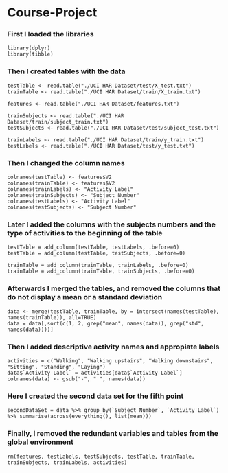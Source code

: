 # Course-Project

### First I loaded the libraries
```
library(dplyr)
library(tibble)
```
### Then I created tables with the data
```
testTable <- read.table("./UCI HAR Dataset/test/X_test.txt")
trainTable <- read.table("./UCI HAR Dataset/train/X_train.txt")

features <- read.table("./UCI HAR Dataset/features.txt")

trainSubjects <- read.table("./UCI HAR Dataset/train/subject_train.txt")
testSubjects <- read.table("./UCI HAR Dataset/test/subject_test.txt")

trainLabels <- read.table("./UCI HAR Dataset/train/y_train.txt")
testLabels <- read.table("./UCI HAR Dataset/test/y_test.txt")
```

### Then I changed the column names
```
colnames(testTable) <- features$V2
colnames(trainTable) <- features$V2
colnames(trainLabels) <- "Activity Label"
colnames(trainSubjects) <- "Subject Number"
colnames(testLabels) <- "Activity Label"
colnames(testSubjects) <- "Subject Number"
```

### Later I added the columns with the subjects numbers and the type of activities to the beginning of the table
```
testTable = add_column(testTable, testLabels, .before=0)
testTable = add_column(testTable, testSubjects, .before=0)

trainTable = add_column(trainTable, trainLabels, .before=0)
trainTable = add_column(trainTable, trainSubjects, .before=0)
```

### Afterwards I merged the tables, and removed the columns that do not display a mean or a standard deviation
```
data <- merge(testTable, trainTable, by = intersect(names(testTable), names(trainTable)), all=TRUE)
data = data[,sort(c(1, 2, grep("mean", names(data)), grep("std", names(data))))]
```

### Then I added descriptive activity names and appropiate labels
```
activities = c("Walking", "Walking upstairs", "Walking downstairs", "Sitting", "Standing", "Laying")
data$`Activity Label` = activities[data$`Activity Label`]
colnames(data) <- gsub("-", " ", names(data))
```

### Here I created the second data set for the fifth point
```
secondDataSet = data %>% group_by(`Subject Number`, `Activity Label`) %>% summarise(across(everything(), list(mean)))
```

### Finally, I removed the redundant variables and tables from the global environment
```
rm(features, testLabels, testSubjects, testTable, trainTable, trainSubjects, trainLabels, activities)
```
